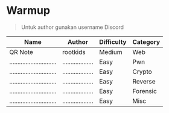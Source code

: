 # Warmup

> Untuk author gunakan username Discord

| Name                          | Author              | Difficulty | Category |
| ----------------------------- | ------------------- | ---------- | -------- |
| QR Note                       | rootkids            | Medium     | Web      |
| ............................. | ................... | Easy       | Pwn      |
| ............................. | ................... | Easy       | Crypto   |
| ............................. | ................... | Easy       | Reverse  |
| ............................. | ................... | Easy       | Forensic |
| ............................. | ................... | Easy       | Misc     |
